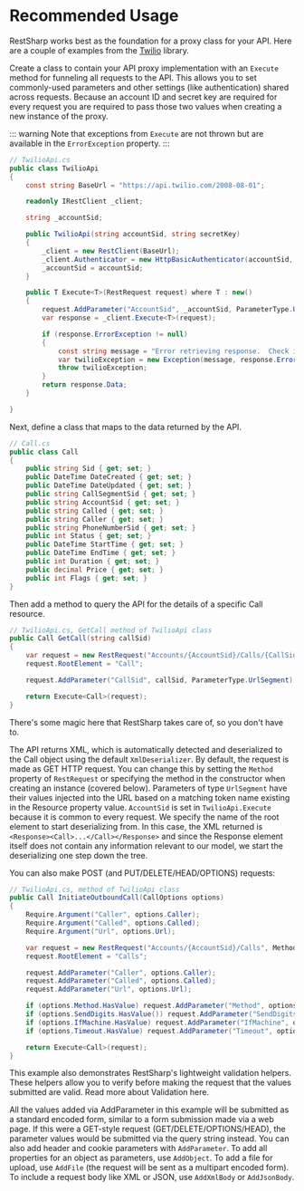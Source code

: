 # Recommended Usage

RestSharp works best as the foundation for a proxy class for your API. Here are a couple of examples from the <a href="http://github.com/twilio/twilio-csharp">Twilio</a> library.

Create a class to contain your API proxy implementation with an `Execute` method for funneling all requests to the API. This allows you to set commonly-used parameters and other settings (like authentication) shared across requests. Because an account ID and secret key are required for every request you are required to pass those two values when creating a new instance of the proxy. 

::: warning
Note that exceptions from `Execute` are not thrown but are available in the `ErrorException` property.
:::

```csharp
// TwilioApi.cs
public class TwilioApi 
{
    const string BaseUrl = "https://api.twilio.com/2008-08-01";

    readonly IRestClient _client;

    string _accountSid;

    public TwilioApi(string accountSid, string secretKey) 
    {
        _client = new RestClient(BaseUrl);
        _client.Authenticator = new HttpBasicAuthenticator(accountSid, secretKey);
        _accountSid = accountSid;
    }

    public T Execute<T>(RestRequest request) where T : new()
    {
        request.AddParameter("AccountSid", _accountSid, ParameterType.UrlSegment); // used on every request
        var response = _client.Execute<T>(request);

        if (response.ErrorException != null)
        {
            const string message = "Error retrieving response.  Check inner details for more info.";
            var twilioException = new Exception(message, response.ErrorException);
            throw twilioException;
        }
        return response.Data;
    }

}
```

Next, define a class that maps to the data returned by the API.

```csharp
// Call.cs
public class Call
{
    public string Sid { get; set; }
    public DateTime DateCreated { get; set; }
    public DateTime DateUpdated { get; set; }
    public string CallSegmentSid { get; set; }
    public string AccountSid { get; set; }
    public string Called { get; set; }
    public string Caller { get; set; }
    public string PhoneNumberSid { get; set; }
    public int Status { get; set; }
    public DateTime StartTime { get; set; }
    public DateTime EndTime { get; set; }
    public int Duration { get; set; }
    public decimal Price { get; set; }
    public int Flags { get; set; }
}
```

Then add a method to query the API for the details of a specific Call resource.

```csharp
// TwilioApi.cs, GetCall method of TwilioApi class
public Call GetCall(string callSid) 
{
    var request = new RestRequest("Accounts/{AccountSid}/Calls/{CallSid}");
    request.RootElement = "Call";

    request.AddParameter("CallSid", callSid, ParameterType.UrlSegment);

    return Execute<Call>(request);
}
```

There's some magic here that RestSharp takes care of, so you don't have to.

The API returns XML, which is automatically detected and deserialized to the Call object using the default `XmlDeserializer`. By default, the request is made as GET HTTP request. You can change this by setting the `Method` property of `RestRequest` or specifying the method in the constructor when creating an instance (covered below). Parameters of type `UrlSegment` have their values injected into the URL based on a matching token name existing in the Resource property value. `AccountSid` is set in `TwilioApi.Execute` because it is common to every request. We specify the name of the root element to start deserializing from. In this case, the XML returned is `<Response><Call>...</Call></Response>` and since the Response element itself does not contain any information relevant to our model, we start the deserializing one step down the tree.

You can also make POST (and PUT/DELETE/HEAD/OPTIONS) requests:

```csharp
// TwilioApi.cs, method of TwilioApi class
public Call InitiateOutboundCall(CallOptions options) 
{
    Require.Argument("Caller", options.Caller);
    Require.Argument("Called", options.Called);
    Require.Argument("Url", options.Url);

    var request = new RestRequest("Accounts/{AccountSid}/Calls", Method.POST);
    request.RootElement = "Calls";

    request.AddParameter("Caller", options.Caller);
    request.AddParameter("Called", options.Called);
    request.AddParameter("Url", options.Url);

    if (options.Method.HasValue) request.AddParameter("Method", options.Method);
    if (options.SendDigits.HasValue()) request.AddParameter("SendDigits", options.SendDigits);
    if (options.IfMachine.HasValue) request.AddParameter("IfMachine", options.IfMachine.Value);
    if (options.Timeout.HasValue) request.AddParameter("Timeout", options.Timeout.Value);

    return Execute<Call>(request);
}
```

This example also demonstrates RestSharp's lightweight validation helpers. These helpers allow you to verify before making the request that the values submitted are valid. Read more about Validation here.

All the values added via AddParameter in this example will be submitted as a standard encoded form, similar to a form submission made via a web page. If this were a GET-style request (GET/DELETE/OPTIONS/HEAD), the parameter values would be submitted via the query string instead. You can also add header and cookie parameters with `AddParameter`. To add all properties for an object as parameters, use `AddObject`. To add a file for upload, use `AddFile` (the request will be sent as a multipart encoded form). To include a request body like XML or JSON, use `AddXmlBody` or `AddJsonBody`.


